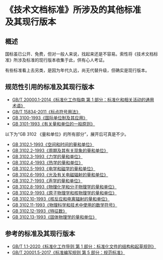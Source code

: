 # 《技术文档标准》所涉及的其他标准<br>及其现行版本

## 概述

国标虽已公开、免费，但对一般人来说，找起来还是不容易。索性将《技术文档标准》所涉及标准的现行版本收集于此，供有心人考证。

有些标准看上去另类，是因为年代久远，尚无代替升级，但确实是现行版本。

## 规范性引用的标准及其现行版本

- [GB/T 20000.1-2014《标准化工作指南 第 1 部分：标准化和相关活动的通用术语》](gb/normative-references/GBT-20000.1-2014-标准化工作指南-第1部分：标准化和相关活动的通用术语.pdf)
- [GB/T 15834-2011《标点符号用法》](gb/normative-references/GBT-15834-2011-标点符号用法.pdf)
- [GB 3100-1993《国际单位制及其应用》](gb/normative-references/GB-3100-1993-国际单位制及其应用.pdf)
- [GB 3101-1993《有关量和单位的一般原则》](gb/normative-references/GB-3101-1993-有关量和单位的一般原则.pdf)

以下为“GB 3102 《量和单位》的所有部分”，展开后可真是不少。

- [GB 3102.1-1993《空间和时间的量和单位》](gb/normative-references/GB-3102.1-1993-空间和时间的量和单位.pdf)
- [GB 3102.2-1993《周期及其有关现象的量和单位》](gb/normative-references/GB-3102.2-1993-周期及其有关现象的量和单位.pdf)
- [GB 3102.3-1993《力学的量和单位》](gb/normative-references/GB-3102.3-1993-力学的量和单位.PDF)
- [GB 3102.4-1993《热学的量和单位》](gb/normative-references/GB-3102.4-1993-热学的量和单位.pdf)
- [GB 3102.5-1993《电学和磁学的量和单位》](gb/normative-references/GB-3102.5-1993-电学和磁学的量和单位.PDF)
- [GB 3102.6-1993《光及有关电磁辐射的量和单位》](gb/normative-references/GB-3102.6-1993-光及有关电磁辐射的量和单位.PDF)
- [GB 3102.7-1993《声学的量和单位》](gb/normative-references/GB-3102.7-1993-声学的量和单位.PDF)
- [GB 3102.8-1993《物理化学和分子物理学的量和单位》](gb/normative-references/GB-3102.8-1993-物理化学和分子物理学的量和单位.PDF)
- [GB 3102.9-1993《原子物理学和核物理学的量和单位》](gb/normative-references/GB-3102.9-1993-原子物理学和核物理学的量和单位.PDF)
- [GB 3102.10-1993《核反应和电离辐射的量和单位》](gb/normative-references/GB-3102.10-1993-核反应和电离辐射的量和单位.PDF)
- [GB 3102.11-1993《物理科学和技术中使用的数学符号》](gb/normative-references/GB-3102.11-1993-物理科学和技术中使用的数学符号.pdf)
- [GB 3102.12-1993《特征数》](gb/normative-references/GB-3102.12-1993-特征数.PDF)
- [GB 3102.13-1993《固体物理学的量和单位》](gb/normative-references/GB-3102.13-1993-固体物理学的量和单位.PDF)

## 参考的标准及其现行版本

- [GB/T 1.1-2020《标准化工作导则 第 1 部分：标准化文件的结构和起草规则》](gb/bibliography/GBT-1.1-2020-标准化工作导则-第1部分：标准化文件的结构和起草规则.pdf)
- [GB/T 20001.5-2017《标准编写规则 第 5 部分：规范标准》](gb/bibliography/GBT-20001.5-2017-标准编写规则-第5部分：规范标准.pdf)

